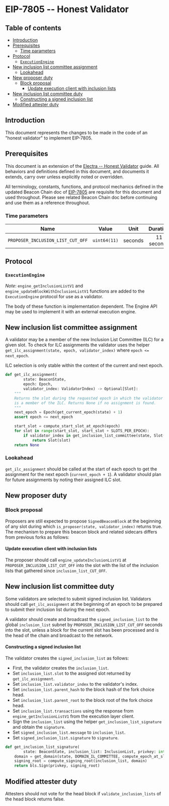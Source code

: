 # EIP-7805 -- Honest Validator

## Table of contents

<!-- TOC -->
<!-- START doctoc generated TOC please keep comment here to allow auto update -->
<!-- DON'T EDIT THIS SECTION, INSTEAD RE-RUN doctoc TO UPDATE -->

- [Introduction](#introduction)
- [Prerequisites](#prerequisites)
  - [Time parameters](#time-parameters)
- [Protocol](#protocol)
  - [`ExecutionEngine`](#executionengine)
- [New inclusion list committee assignment](#new-inclusion-list-committee-assignment)
  - [Lookahead](#lookahead)
- [New proposer duty](#new-proposer-duty)
  - [Block proposal](#block-proposal)
    - [Update execution client with inclusion lists](#update-execution-client-with-inclusion-lists)
- [New inclusion list committee duty](#new-inclusion-list-committee-duty)
    - [Constructing a signed inclusion list](#constructing-a-signed-inclusion-list)
- [Modified attester duty](#modified-attester-duty)

<!-- END doctoc generated TOC please keep comment here to allow auto update -->
<!-- /TOC -->

## Introduction

This document represents the changes to be made in the code of an "honest validator" to implement EIP-7805.

## Prerequisites

This document is an extension of the [Electra -- Honest Validator](../../electra/validator.md) guide.
All behaviors and definitions defined in this document, and documents it extends, carry over unless explicitly noted or overridden.

All terminology, constants, functions, and protocol mechanics defined in the updated Beacon Chain doc of [EIP-7805](./beacon-chain.md) are requisite for this document and used throughout.
Please see related Beacon Chain doc before continuing and use them as a reference throughout.

### Time parameters

| Name | Value | Unit | Duration |
| - | - | :-: | :-: |
| `PROPOSER_INCLUSION_LIST_CUT_OFF` | `uint64(11)` | seconds | 11 seconds |

## Protocol

### `ExecutionEngine`

*Note*: `engine_getInclusionListV1` and `engine_updateBlockWithInclusionListV1` functions are added to the `ExecutionEngine` protocol for use as a validator.

The body of these function is implementation dependent. The Engine API may be used to implement it with an external execution engine. 

## New inclusion list committee assignment

A validator may be a member of the new Inclusion List Committee (ILC) for a given slot. To check for ILC assignments the validator uses the helper `get_ilc_assignment(state, epoch, validator_index)` where `epoch <= next_epoch`.

ILC selection is only stable within the context of the current and next epoch.

```python
def get_ilc_assignment(
        state: BeaconState,
        epoch: Epoch,
        validator_index: ValidatorIndex) -> Optional[Slot]:
    """
    Returns the slot during the requested epoch in which the validator with index ``validator_index``
    is a member of the ILC. Returns None if no assignment is found. 
    """
    next_epoch = Epoch(get_current_epoch(state) + 1)
    assert epoch <= next_epoch

    start_slot = compute_start_slot_at_epoch(epoch)
    for slot in range(start_slot, start_slot + SLOTS_PER_EPOCH):
        if validator_index in get_inclusion_list_committee(state, Slot(slot)):
            return Slot(slot)
    return None
```

### Lookahead

`get_ilc_assignment` should be called at the start of each epoch to get the assignment for the next epoch (`current_epoch + 1`). A validator should plan for future assignments by noting their assigned ILC slot. 

## New proposer duty

### Block proposal

Proposers are still expected to propose `SignedBeaconBlock` at the beginning of any slot during which `is_proposer(state, validator_index)` returns true. The mechanism to prepare this beacon block and related sidecars differs from previous forks as follows:

#### Update execution client with inclusion lists

The proposer should call `engine_updateInclusionListV1` at `PROPOSER_INCLUSION_LIST_CUT_OFF` into the slot with the list of the inclusion lists that gathered since `inclusion_list_CUT_OFF`.


## New inclusion list committee duty

Some validators are selected to submit signed inclusion list. Validators should call `get_ilc_assignment` at the beginning of an epoch to be prepared to submit their inclusion list during the next epoch. 

A validator should create and broadcast the `signed_inclusion_list` to the global `inclusion_list` subnet by `PROPOSER_INCLUSION_LIST_CUT_OFF` seconds into the slot, unless a block for the current slot has been processed and is the head of the chain and broadcast to the network.

#### Constructing a signed inclusion list

The validator creates the `signed_inclusion_list` as follows:
- First, the validator creates the `inclusion_list`.
- Set `inclusion_list.slot` to the assigned slot returned by `get_ilc_assignment`.
- Set `inclusion_list.validator_index` to the validator's index.
- Set `inclusion_list.parent_hash` to the block hash of the fork choice head.
- Set `inclusion_list.parent_root` to the block root of the fork choice head.
- Set `inclusion_list.transactions` using the response from `engine_getInclusionListV1` from the execution layer client.
- Sign the `inclusion_list` using the helper `get_inclusion_list_signature` and obtain the `signature`.
- Set `signed_inclusion_list.message` to `inclusion_list`.
- Set `signed_inclusion_list.signature` to `signature`.

```python
def get_inclusion_list_signature(
        state: BeaconState, inclusion_list: InclusionList, privkey: int) -> BLSSignature:
    domain = get_domain(state, DOMAIN_IL_COMMITTEE, compute_epoch_at_slot(inclusion_list.slot))
    signing_root = compute_signing_root(inclusion_list, domain)
    return bls.Sign(privkey, signing_root)
```

## Modified attester duty

Attesters should not vote for the head block if `validate_inclusion_lists` of the head block returns false. 